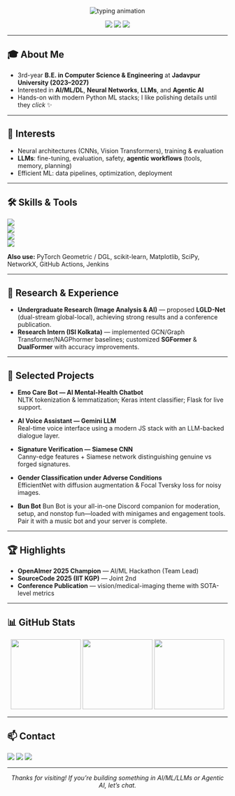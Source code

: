 <!-- Animated intro -->
<p align="center">
  <img src="https://readme-typing-svg.demolab.com?font=Inter&weight=700&size=28&pause=1200&center=true&vCenter=true&width=900&lines=Hi%2C+I'm+Arjeesh+Palai+(ShadowBeast0%2FShad);AI+%7C+ML+%7C+DL+%7C+Neural+Networks;LLMs+%26+Agentic+AI;Always+learning%2C+experimenting%2C+shipping" alt="typing animation" />
</p>

<p align="center">
  <a href="https://github.com/shadowbeast0"><img src="https://komarev.com/ghpvc/?username=shadowbeast0&style=flat&label=Profile+Views" /></a>
  <img src="https://img.shields.io/badge/Pronouns-he%2Fhim-0A66C2" />
  <img src="https://img.shields.io/badge/Focus-Deep%20Learning%20%26%20LLMs-6f42c1" />
</p>

---

## 🎓 About Me
- 3rd-year **B.E. in Computer Science & Engineering** at **Jadavpur University (2023–2027)**
- Interested in **AI/ML/DL**, **Neural Networks**, **LLMs**, and **Agentic AI**
- Hands-on with modern Python ML stacks; I like polishing details until they *click* ✨

---

## 🧠 Interests
- Neural architectures (CNNs, Vision Transformers), training & evaluation
- **LLMs**: fine-tuning, evaluation, safety, **agentic workflows** (tools, memory, planning)
- Efficient ML: data pipelines, optimization, deployment

---

## 🛠️ Skills & Tools
<p>
  <!-- Languages & Core -->
  <img src="https://skillicons.dev/icons?i=python,cpp,java,git,linux,docker" />
  <br/>
  <!-- ML/DL -->
  <img src="https://skillicons.dev/icons?i=pytorch,tensorflow,opencv" />
  <br/>
  <!-- Data/Science -->
  <img src="https://skillicons.dev/icons?i=numpy,pandas" />
  <br/>
  <!-- Extras -->
  <img src="https://skillicons.dev/icons?i=qt" />
</p>

**Also use:** PyTorch Geometric / DGL, scikit-learn, Matplotlib, SciPy, NetworkX, GitHub Actions, Jenkins

---

## 🔬 Research & Experience
- **Undergraduate Research (Image Analysis & AI)** — proposed **LGLD-Net** (dual-stream global-local), achieving strong results and a conference publication.
- **Research Intern (ISI Kolkata)** — implemented GCN/Graph Transformer/NAGPhormer baselines; customized **SGFormer** & **DualFormer** with accuracy improvements.

---

## 💼 Selected Projects
- **Emo Care Bot — AI Mental-Health Chatbot**  
  NLTK tokenization & lemmatization; Keras intent classifier; Flask for live support.

- **AI Voice Assistant — Gemini LLM**  
  Real-time voice interface using a modern JS stack with an LLM-backed dialogue layer.

- **Signature Verification — Siamese CNN**  
  Canny-edge features + Siamese network distinguishing genuine vs forged signatures.

- **Gender Classification under Adverse Conditions**  
  EfficientNet with diffusion augmentation & Focal Tversky loss for noisy images.

- **Bun Bot**
  Bun Bot is your all-in-one Discord companion for moderation, setup, and nonstop fun—loaded with minigames and engagement tools. Pair it with a music bot and your server is complete.

---

## 🏆 Highlights
- **OpenAImer 2025 Champion** — AI/ML Hackathon (Team Lead)  
- **SourceCode 2025 (IIT KGP)** — Joint 2nd  
- **Conference Publication** — vision/medical-imaging theme with SOTA-level metrics

---

## 📊 GitHub Stats
<div align="center">
  <img height="160" src="https://github-readme-stats.vercel.app/api?username=shadowbeast0&show_icons=true&theme=tokyonight&rank_icon=github&hide_border=true" />
  <img height="160" src="https://streak-stats.demolab.com?user=shadowbeast0&theme=tokyonight&hide_border=true" />
  <img height="160" src="https://github-readme-stats.vercel.app/api/top-langs/?username=shadowbeast0&layout=compact&langs_count=8&theme=tokyonight&hide_border=true" />
</div>

---

## 📫 Contact
<p>
  <a href="mailto:arjeeshpalai1@gmail.com"><img src="https://img.shields.io/badge/Email-arjeeshpalai1%40gmail.com-informational?logo=gmail&logoColor=white" /></a>
  <a href="https://www.linkedin.com/in/arjeesh-palai-b729842a3/"><img src="https://img.shields.io/badge/LinkedIn-Connect-0a66c2?logo=linkedin&logoColor=white" /></a>
  <a href="https://github.com/shadowbeast0"><img src="https://img.shields.io/badge/GitHub-@shadowbeast0-181717?logo=github&logoColor=white" /></a>
</p>

---

<p align="center"><i>Thanks for visiting! If you’re building something in AI/ML/LLMs or Agentic AI, let’s chat.</i></p>
